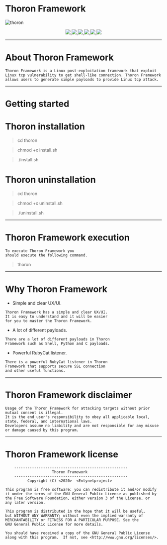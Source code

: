# Thoron Framework

![thoron](https://user-images.githubusercontent.com/54115104/79206549-2911d100-7e48-11ea-975f-f1a8294a516a.jpeg)

<p align="center">
  <a href="http://entynetproject.simplesite.com/">
    <img src="https://img.shields.io/badge/entynetproject-Ivan%20Nikolsky-blue.svg">
  </a> 
  <a href="https://github.com/entynetproject/thoron/releases">
    <img src="https://img.shields.io/github/release/entynetproject/thoron.svg">
  </a>
  <a href="https://wikipedia.org/wiki/Ruby_(programming_language)">
    <img src="https://img.shields.io/badge/language-ruby-red.svg">
 </a>
  <a href="https://github.com/entynetproject/thoron/issues?q=is%3Aissue+is%3Aclosed">
      <img src="https://img.shields.io/github/issues/entynetproject/thoron.svg">
  </a>
  <a href="https://github.com/entynetproject/thoron/wiki">
      <img src="https://img.shields.io/badge/wiki%20-thoron-lightgrey.svg">
 </a>
  <a href="https://twitter.com/entynetproject">
    <img src="https://img.shields.io/badge/twitter-entynetproject-blue.svg">
 </a>
</p>

***

# About Thoron Framework

    Thoron Framework is a Linux post-exploitation framework that exploit
    Linux tcp vulnerability to get shell-like connection. Thoron Framework 
    allows users to generate simple payloads to provide Linux tcp attack. 

***

# Getting started

# Thoron installation

> cd thoron

> chmod +x install.sh

> ./install.sh

# Thoron uninstallation

> cd thoron

> chmod +x uninstall.sh

> ./uninstall.sh

***

# Thoron Framework execution

```
To execute Thoron Framework you
should execute the following command.
```

> thoron
      
***

# Why Thoron Framework

* Simple and clear UX/UI.

```
Thoron Framework has a simple and clear UX/UI. 
It is easy to understand and it will be easier 
for you to master the Thoron Framework.
```

* A lot of different payloads.

```
There are a lot of different payloads in Thoron 
Framework such as Shell, Python and C payloads.
```

* Powerful RubyCat listener.

```
There is a powerful RubyCat listener in Thoron 
Framework that supports secure SSL connection 
and other useful functions.
```

***
    
# Thoron Framework disclaimer

```
Usage of the Thoron Framework for attacking targets without prior mutual consent is illegal.
It is the end user's responsibility to obey all applicable local, state, federal, and international laws.
Developers assume no liability and are not responsible for any misuse or damage caused by this program.
```

***

# Thoron Framework license

```
    ---------------------------------------------------
                     Thoron Framework                  
    ---------------------------------------------------
          Copyright (C) <2020>  <Entynetproject>

This program is free software: you can redistribute it and/or modify
it under the terms of the GNU General Public License as published by
the Free Software Foundation, either version 3 of the License, or
any later version.

This program is distributed in the hope that it will be useful,
but WITHOUT ANY WARRANTY; without even the implied warranty of
MERCHANTABILITY or FITNESS FOR A PARTICULAR PURPOSE. See the
GNU General Public License for more details.

You should have received a copy of the GNU General Public License
along with this program.  If not, see <http://www.gnu.org/licenses/>.
```
